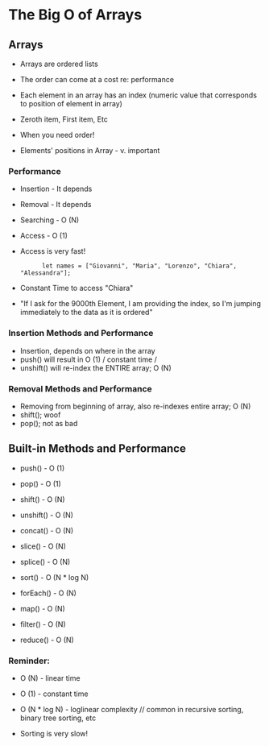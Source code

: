 # The Big O of Arrays

## Arrays

- Arrays are ordered lists
- The order can come at a cost re: performance
- Each element in an array has an index (numeric value that corresponds to position of element in array)
- Zeroth item, First item, Etc

- When you need order!
- Elements' positions in Array - v. important

### Performance

- Insertion - It depends
- Removal - It depends
- Searching - O (N)
- Access - O (1)

- Access is very fast!

            let names = ["Giovanni", "Maria", "Lorenzo", "Chiara", "Alessandra"];

- Constant Time to access "Chiara"
- "If I ask for the 9000th Element, I am providing the index, so I'm jumping immediately to the data as it is ordered"

### Insertion Methods and Performance

- Insertion, depends on where in the array
- push() will result in O (1) / constant time /
- unshift() will re-index the ENTIRE array; O (N)

### Removal Methods and Performance

- Removing from beginning of array, also re-indexes entire array; O (N)
- shift(); woof
- pop(); not as bad

## Built-in Methods and Performance

- push() - O (1)
- pop() - O (1)
- shift() - O (N)
- unshift() - O (N)
- concat() - O (N)
- slice() - O (N)
- splice() - O (N)
- sort() - O (N \* log N)

- forEach() - O (N)
- map() - O (N)
- filter() - O (N)
- reduce() - O (N)

### Reminder:

- O (N) - linear time
- O (1) - constant time

- O (N \* log N) - loglinear complexity // common in recursive sorting, binary tree sorting, etc
- Sorting is very slow!
